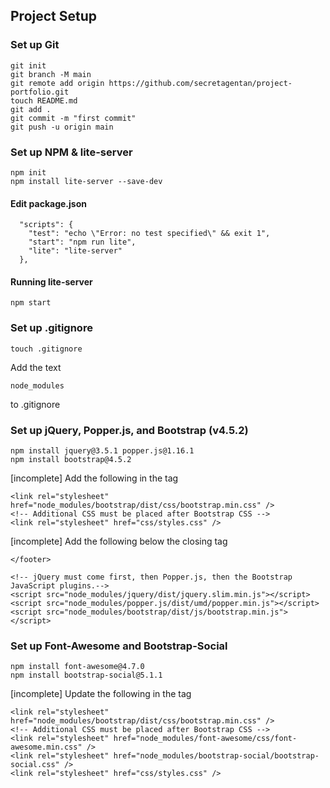 ## Project Setup 

### Set up Git
```
git init
git branch -M main
git remote add origin https://github.com/secretagentan/project-portfolio.git
touch README.md
git add .
git commit -m "first commit"
git push -u origin main
```

### Set up NPM & lite-server
```
npm init
npm install lite-server --save-dev
```

#### Edit package.json
```
  "scripts": {
    "test": "echo \"Error: no test specified\" && exit 1",
    "start": "npm run lite",
    "lite": "lite-server"
  },
```

#### Running lite-server
```
npm start
```

### Set up .gitignore
```
touch .gitignore
```
Add the text 
```
node_modules
```
to .gitignore

### Set up jQuery, Popper.js, and Bootstrap (v4.5.2)
```
npm install jquery@3.5.1 popper.js@1.16.1
npm install bootstrap@4.5.2
```
[incomplete] Add the following in the <head> tag
```
<link rel="stylesheet" href="node_modules/bootstrap/dist/css/bootstrap.min.css" />
<!-- Additional CSS must be placed after Bootstrap CSS -->
<link rel="stylesheet" href="css/styles.css" />
```
[incomplete] Add the following below the closing </footer> tag
```
</footer>

<!-- jQuery must come first, then Popper.js, then the Bootstrap JavaScript plugins.-->
<script src="node_modules/jquery/dist/jquery.slim.min.js"></script>
<script src="node_modules/popper.js/dist/umd/popper.min.js"></script>
<script src="node_modules/bootstrap/dist/js/bootstrap.min.js"></script>
```

### Set up Font-Awesome and Bootstrap-Social
```
npm install font-awesome@4.7.0
npm install bootstrap-social@5.1.1
```
[incomplete] Update the following in the <head> tag
```
<link rel="stylesheet" href="node_modules/bootstrap/dist/css/bootstrap.min.css" />
<!-- Additional CSS must be placed after Bootstrap CSS -->
<link rel="stylesheet" href="node_modules/font-awesome/css/font-awesome.min.css" />
<link rel="stylesheet" href="node_modules/bootstrap-social/bootstrap-social.css" />
<link rel="stylesheet" href="css/styles.css" />
```
